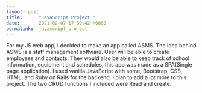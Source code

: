 ```yaml
---
layout: post
title:      "JavaScript Project "
date:       2021-02-07 17:39:42 +0000
permalink:  javascript_project
---
```



For my JS web app, I decided to make an app called ASMS. The idea behind ASMS is a staff management software. User will be able to create employees and contacts. They would also be able to keep track of school information, equipment and schedules, this app was made as a SPA(Single page application). I used vanilla JavaScript with some, Bootstrap, CSS, HTML, and Ruby on Rails for the backend. I plan to add a lot more to this project. The two CRUD functions I included were Read and create. 
